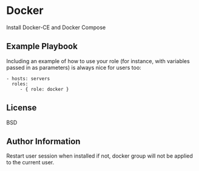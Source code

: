 Docker
=========

Install Docker-CE and Docker Compose

Example Playbook
----------------

Including an example of how to use your role (for instance, with variables passed in as parameters) is always nice for users too:

    - hosts: servers
      roles:
         - { role: docker }

License
-------

BSD

Author Information
------------------

Restart user session when installed if not, docker group will not be applied to the current user.